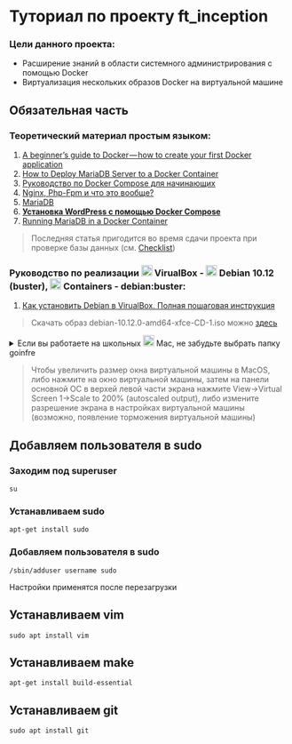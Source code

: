 # Туториал по проекту ft_inception

### Цели данного проекта:
- Расширение знаний в области системного администрирования с помощью Docker
- Виртуализация нескольких образов Docker на виртуальной машине
## Обязательная часть
### Теоретический материал простым языком:
1. [A beginner’s guide to Docker — how to create your first Docker application](https://www.freecodecamp.org/news/a-beginners-guide-to-docker-how-to-create-your-first-docker-application-cc03de9b639f) 
2. [How to Deploy MariaDB Server to a Docker Container](https://severalnines.com/blog/how-deploy-mariadb-server-docker-container)
3. [Руководство по Docker Compose для начинающих](https://habr.com/ru/company/ruvds/blog/450312/)
4. [Nginx, Php-Fpm и что это вообще?](https://perfect-inc.com/journal/nginx-php-fpm-i-chto-eto-voobshche/)
5. [MariaDB](https://ru.wikipedia.org/wiki/MariaDB)
6. [**Установка WordPress с помощью Docker Compose**](https://www.digitalocean.com/community/tutorials/how-to-install-wordpress-with-docker-compose-ru)
7. [Running MariaDB in a Docker Container](https://quebit.com/askquebit/quebit-products/running-mariadb-in-a-docker-container/#:~:text=Now%20that%20my,the%20bash%20shell%3A)
>Последняя статья пригодится во время сдачи проекта при проверке базы данных (см. [Checklist](https://github.com/mharriso/school21-checklists/blob/master/ng_3_inception.pdf))
### Руководство по реализации <img height="20" width="20" src="https://unpkg.com/simple-icons@v6/icons/virtualbox.svg" /> VirualBox - <img height="20" width="20" src="https://unpkg.com/simple-icons@v6/icons/debian.svg" /> Debian 10.12 (buster), <img height="20" width="20" src="https://unpkg.com/simple-icons@v6/icons/linuxcontainers.svg" /> Containers - debian:buster:
1. [Как установить Debian в VirualBox. Полная пошаговая инструкция](https://poznyaev.ru/debian-v-virualbox/)
>Скачать образ debian-10.12.0-amd64-xfce-CD-1.iso можно [здесь](https://cdimage.debian.org/cdimage/archive/10.12.0/amd64/iso-cd/debian-10.12.0-amd64-xfce-CD-1.iso)
<details>
<summary>Если вы работаете на школьных <img height="20" width="20" src="https://unpkg.com/simple-icons@v6/icons/apple.svg" /> Mac, не забудьте выбрать папку goinfre</summary>

![](https://user-images.githubusercontent.com/90090114/169686068-c054eef9-8d84-4684-84d1-2f4d92a590eb.png)
</details>

>Чтобы увеличить размер окна виртуальной машины в MacOS, либо нажмите на окно виртуальной машины, затем на панели основной ОС в верхей левой части экрана нажмите View->Virtual Screen 1->Scale to 200% (autoscaled output), либо измените разрешение экрана в настройках виртуальной машины (возможно, появление торможения виртуальной машины)


## Добавляем пользователя в sudo
### Заходим под superuser
```
su
```
### Устанавливаем sudo
```
apt-get install sudo
```
### Добавляем пользователя в sudo 
```
/sbin/adduser username sudo
```
Настройки применятся после перезагрузки

## Устанавливаем vim
```
sudo apt install vim
```

## Устанавливаем make
```
apt-get install build-essential
```

## Устанавливаем git
```
sudo apt install git
```

